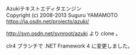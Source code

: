 Azukiテキストエディタエンジン  
Copyright (c) 2008-2013 Suguru YAMAMOTO  
https://ja.osdn.net/projects/azuki/

http://svn.osdn.net/svnroot/azuki より clone 。

clr4 ブランチで .NET Framework 4 に変更しました。
